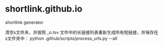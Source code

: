 # shortlink.github.io
shortlink generator

清空s文件夹，并按照 _o.tsv 文件中的长链接列表重新生成所有短链接，并保存在s文件夹中：
python .github/scripts/process_urls.py --all